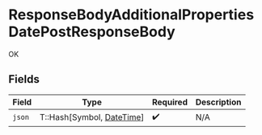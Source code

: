 # ResponseBodyAdditionalPropertiesDatePostResponseBody

OK


## Fields

| Field                                                                                         | Type                                                                                          | Required                                                                                      | Description                                                                                   |
| --------------------------------------------------------------------------------------------- | --------------------------------------------------------------------------------------------- | --------------------------------------------------------------------------------------------- | --------------------------------------------------------------------------------------------- |
| `json`                                                                                        | T::Hash[Symbol, [DateTime](https://ruby-doc.org/stdlib-2.6.1/libdoc/date/rdoc/DateTime.html)] | :heavy_check_mark:                                                                            | N/A                                                                                           |